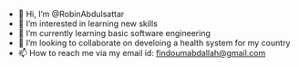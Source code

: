 - 👋 Hi, I’m @RobinAbdulsattar
- 👀 I’m interested in learning new skills
- 🌱 I’m currently learning basic software engineering
- 💞️ I’m looking to collaborate on develoing a health system for my country
- 📫 How to reach me via my email id: findoumabdallah@gmail.com

<!---
RobinAbdulsattar/RobinAbdulsattar is a ✨ special ✨ repository because its `README.md` (this file) appears on your GitHub profile.
You can click the Preview link to take a look at your changes.
--->
